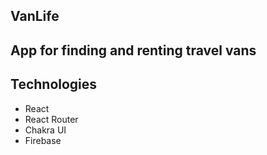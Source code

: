 ## VanLife

## App for finding and renting travel vans

## Technologies
- React
- React Router
- Chakra UI
- Firebase